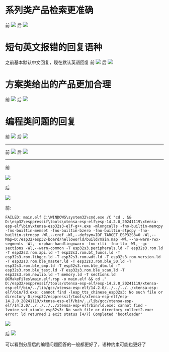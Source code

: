 # 系列类产品检索更准确
前
![](../file/Pasted%20image%2020250722144022.png)
后
![](../file/Pasted%20image%2020250722143957.png)


# 短句英文报错的回复语种
之前基本默认中文回复，现在默认英语回复
前
![](../file/Pasted%20image%2020250722144146.png)
后
![](../file/Pasted%20image%2020250722144159.png)



# 方案类给出的产品更加合理
前
![](../file/Pasted%20image%2020250722150621.png)
后
![](../file/Pasted%20image%2020250722150635.png)



# 编程类问题的回复
前
![](../file/Pasted%20image%2020250725145056.png)
后
![](../file/Pasted%20image%2020250725145135.png)

---

前
![](../file/Pasted%20image%2020250725145540.png)
后
![](../file/Pasted%20image%2020250725145523.png)

---


前

![](../file/Pasted%20image%2020250725145700.png)

后

![](../file/Pasted%20image%2020250725145927.png)



前:

```
FAILED: main.elf C:\WINDOWS\system32\cmd.exe /C "cd . && D:\esp32\esppressif\tools\xtensa-esp-elf\esp-14.2.0_20241119\xtensa-esp-elf\bin\xtensa-esp32s3-elf-g++.exe -mlongcalls -fno-builtin-memcpy -fno-builtin-memset -fno-builtin-bzero -fno-builtin-stpcpy -fno-builtin-strncpy -Wl,--cref -Wl,--defsym=IDF_TARGET_ESP32S3=0 -Wl,--Map=D:/esp32/esp32-board/helloworld/build/main.map -Wl,--no-warn-rwx-segments -Wl,--orphan-handling=warn -fno-rtti -fno-lto -Wl,--gc-sections -Wl,--warn-common -T esp32s3.peripherals.ld -T esp32s3.rom.ld -T esp32s3.rom.api.ld -T esp32s3.rom.bt_funcs.ld -T esp32s3.rom.libgcc.ld -T esp32s3.rom.wdt.ld -T esp32s3.rom.version.ld -T esp32s3.rom.ble_master.ld -T esp32s3.rom.ble_50.ld -T esp32s3.rom.ble_smp.ld -T esp32s3.rom.ble_dtm.ld -T esp32s3.rom.ble_test.ld -T esp32s3.rom.ble_scan.ld -T esp32s3.rom.newlib.ld -T memory.ld -T sections.ld @CMakeFiles\main.elf.rsp -o main.elf && cd ." D:/esp32/esppressif/tools/xtensa-esp-elf/esp-14.2.0_20241119/xtensa-esp-elf/bin/../lib/gcc/xtensa-esp-elf/14.2.0/../../../../xtensa-esp-elf/bin/ld.exe: cannot find -lesp_tts_chinese_esp32s3: No such file or directory D:/esp32/esppressif/tools/xtensa-esp-elf/esp-14.2.0_20241119/xtensa-esp-elf/bin/../lib/gcc/xtensa-esp-elf/14.2.0/../../../../xtensa-esp-elf/bin/ld.exe: cannot find -lvoice_set_xiaole_esp32s3: No such file or directory collect2.exe: error: ld returned 1 exit status [4/7] Completed 'bootloader'
```

![](../file/Pasted%20image%2020250725150055.png)

后
![](../file/Pasted%20image%2020250725150110.png)

可以看到分层后的编程问题回答的一般都更好了，语种约束可能也更好了
